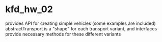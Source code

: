 # kfd_hw_02
provides API for creating simple vehicles (some examples are included)
abstractTransport is a "shape" for each transport variant, and interfaces provide necessary methods for these different variants 
